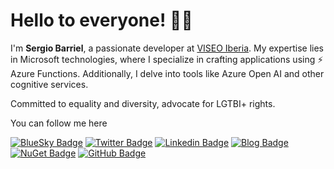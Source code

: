 # Hello to everyone! 👋🏻

I'm **Sergio Barriel**, a passionate developer at [VISEO Iberia](https://github.com/viseoiberia). My expertise lies in Microsoft technologies, where I specialize in crafting applications using ⚡ Azure Functions. Additionally, I delve into tools like Azure Open AI and other cognitive services.

Committed to equality and diversity, advocate for LGTBI+ rights.

You can follow me here 


[![BlueSky Badge](https://img.shields.io/badge/-BlueSky-0085ff?style=flat-square&logo=BlueSky&logoColor=white)](https://bsky.app/profile/sergiobarriel.bsky.social)
[![Twitter Badge](https://img.shields.io/badge/-Twitter-00acee?style=flat-square&logo=Twitter&logoColor=white)](https://twitter.com/sergiobarriel)
[![Linkedin Badge](https://img.shields.io/badge/-LinkedIn-0e76a8?style=flat-square&logo=Linkedin&logoColor=white)](https://www.linkedin.com/in/sergiobarriel/)
[![Blog Badge](https://img.shields.io/badge/nohat.dev-000000?style=flat-square%EF%B8%8F&logoColor=white)](https://nohat.dev)
[![NuGet Badge](https://img.shields.io/badge/-nuget-004880?style=flat-square&logo=nuget&logoColor=white)](https://www.nuget.org/profiles/sergiobarriel)
[![GitHub Badge](https://img.shields.io/github/followers/sergiobarriel?label=follow&style=social)](https://github.com/sergiobarriel)


